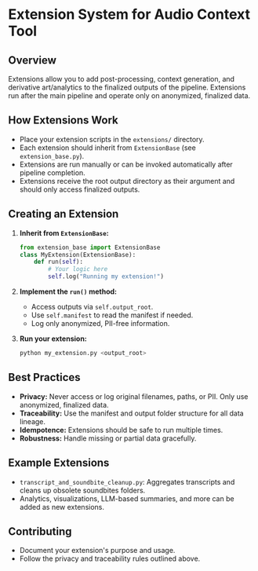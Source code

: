 # Extension System for Audio Context Tool

## Overview
Extensions allow you to add post-processing, context generation, and derivative art/analytics to the finalized outputs of the pipeline. Extensions run after the main pipeline and operate only on anonymized, finalized data.

## How Extensions Work
- Place your extension scripts in the `extensions/` directory.
- Each extension should inherit from `ExtensionBase` (see `extension_base.py`).
- Extensions are run manually or can be invoked automatically after pipeline completion.
- Extensions receive the root output directory as their argument and should only access finalized outputs.

## Creating an Extension
1. **Inherit from `ExtensionBase`:**
   ```python
   from extension_base import ExtensionBase
   class MyExtension(ExtensionBase):
       def run(self):
           # Your logic here
           self.log("Running my extension!")
   ```
2. **Implement the `run()` method:**
   - Access outputs via `self.output_root`.
   - Use `self.manifest` to read the manifest if needed.
   - Log only anonymized, PII-free information.

3. **Run your extension:**
   ```sh
   python my_extension.py <output_root>
   ```

## Best Practices
- **Privacy:** Never access or log original filenames, paths, or PII. Only use anonymized, finalized data.
- **Traceability:** Use the manifest and output folder structure for all data lineage.
- **Idempotence:** Extensions should be safe to run multiple times.
- **Robustness:** Handle missing or partial data gracefully.

## Example Extensions
- `transcript_and_soundbite_cleanup.py`: Aggregates transcripts and cleans up obsolete soundbites folders.
- Analytics, visualizations, LLM-based summaries, and more can be added as new extensions.

## Contributing
- Document your extension's purpose and usage.
- Follow the privacy and traceability rules outlined above. 